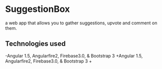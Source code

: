 # SuggestionBox
a web app that allows you to gather suggestions, upvote and comment on them.
  
  ## Technologies used
 -Angular 1.5, Angularfire2, Firebase3.0, & Bootstrap 3
 +Angular 1.5, Angularfire2, Firebase3.0, & Bootstrap 3
 +
